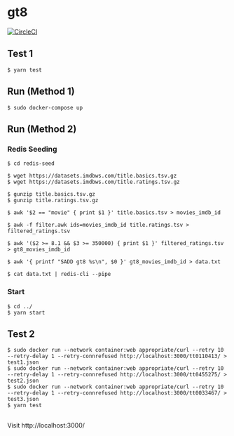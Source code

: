 # gt8
[![CircleCI](https://circleci.com/gh/whs-dot-hk/gt8.svg?style=shield)](https://circleci.com/gh/whs-dot-hk/gt8)

## Test 1
```
$ yarn test
```

## Run (Method 1)
```
$ sudo docker-compose up
```

## Run (Method 2)
### Redis Seeding
```
$ cd redis-seed
```

```
$ wget https://datasets.imdbws.com/title.basics.tsv.gz
$ wget https://datasets.imdbws.com/title.ratings.tsv.gz
```

```
$ gunzip title.basics.tsv.gz
$ gunzip title.ratings.tsv.gz
```

```
$ awk '$2 == "movie" { print $1 }' title.basics.tsv > movies_imdb_id
```

```
$ awk -f filter.awk ids=movies_imdb_id title.ratings.tsv > filtered_ratings.tsv
```

```
$ awk '($2 >= 8.1 && $3 >= 350000) { print $1 }' filtered_ratings.tsv > gt8_movies_imdb_id
```

```
$ awk '{ printf "SADD gt8 %s\n", $0 }' gt8_movies_imdb_id > data.txt
```

```
$ cat data.txt | redis-cli --pipe
```

### Start
```
$ cd ../
$ yarn start
```

## Test 2
```
$ sudo docker run --network container:web appropriate/curl --retry 10 --retry-delay 1 --retry-connrefused http://localhost:3000/tt0110413/ > test1.json
$ sudo docker run --network container:web appropriate/curl --retry 10 --retry-delay 1 --retry-connrefused http://localhost:3000/tt0455275/ > test2.json
$ sudo docker run --network container:web appropriate/curl --retry 10 --retry-delay 1 --retry-connrefused http://localhost:3000/tt0033467/ > test3.json
$ yarn test
```

##
Visit http://localhost:3000/
